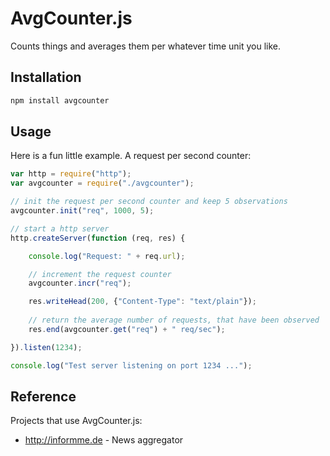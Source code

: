 AvgCounter.js
=============

Counts things and averages them per whatever time unit you like.

## Installation

```javascript
npm install avgcounter
```

## Usage

Here is a fun little example. A request per second counter:

```javascript
var http = require("http");
var avgcounter = require("./avgcounter");

// init the request per second counter and keep 5 observations
avgcounter.init("req", 1000, 5);

// start a http server
http.createServer(function (req, res) {

    console.log("Request: " + req.url);

    // increment the request counter
    avgcounter.incr("req");

  	res.writeHead(200, {"Content-Type": "text/plain"});
  	
  	// return the average number of requests, that have been observed
  	res.end(avgcounter.get("req") + " req/sec");

}).listen(1234);

console.log("Test server listening on port 1234 ...");

```

## Reference

Projects that use AvgCounter.js:

* http://informme.de - News aggregator
